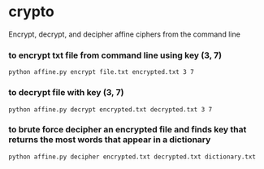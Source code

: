 # crypto
Encrypt, decrypt, and decipher affine ciphers from the command line

### to encrypt txt file from command line using key (3, 7)
`python affine.py encrypt file.txt encrypted.txt 3 7`

### to decrypt file with key (3, 7)
`python affine.py decrypt encrypted.txt decrypted.txt 3 7`

### to brute force decipher an encrypted file and finds key that returns the most words that appear in a dictionary
`python affine.py decipher encrypted.txt decrypted.txt dictionary.txt`
